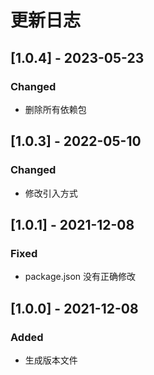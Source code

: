 # 更新日志

## [1.0.4] - 2023-05-23

### Changed

- 删除所有依赖包

## [1.0.3] - 2022-05-10

### Changed

- 修改引入方式

## [1.0.1] - 2021-12-08

### Fixed

- package.json 没有正确修改

## [1.0.0] - 2021-12-08

### Added

- 生成版本文件
